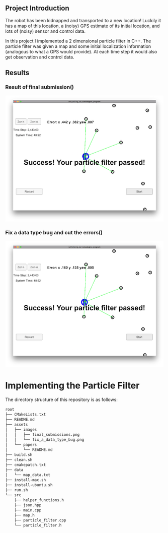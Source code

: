 
## Project Introduction
The robot has been kidnapped and transported to a new location! Luckily it has a map of this location, a (noisy) GPS estimate of its initial location, and lots of (noisy) sensor and control data.

In this project I implemented a 2 dimensional particle filter in C++. The particle filter was given a map and some initial localization information (analogous to what a GPS would provide). At each time step it would also get observation and control data. 

## Results

### Result of final submission()
![](./assets/images/final_submissions.png)

### Fix a data type bug and cut the errors()
![](./assets/images/fix_a_data_type_bug.png)

# Implementing the Particle Filter
The directory structure of this repository is as follows:

```
root
├── CMakeLists.txt
├── README.md
├── assets
│   ├── images
│   │   ├── final_submissions.png
│   │   └── fix_a_data_type_bug.png
│   └── papers
│       └── README.md
├── build.sh
├── clean.sh
├── cmakepatch.txt
├── data
│   └── map_data.txt
├── install-mac.sh
├── install-ubuntu.sh
├── run.sh
└── src
    ├── helper_functions.h
    ├── json.hpp
    ├── main.cpp
    ├── map.h
    ├── particle_filter.cpp
    └── particle_filter.h
```





